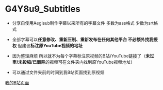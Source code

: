 # G4Y8u9_Subtitles
* 分享自使用Aegisub制作字幕以来所有的字幕文件 多数为ass格式 少数为srt格式

- 全部字幕可以**任意修改、重新压制、重新发布在任何其他平台 不必额外找我授权** 但建议**标注原YouTube视频的地址**

* 因为整理麻烦 所以就不为每个字幕标注原视频的B站/YouTube链接了（**未过审/未投稿/已删除**的视频可在文件夹内找到原YouTube视频地址）

- 可以通过文件夹前的时间到我B站页面找到原视频

[我的B站页面](https://space.bilibili.com/744058)
